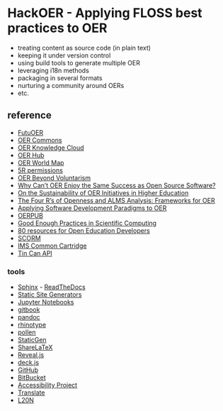 # HackOER - Applying FLOSS best practices to OER

* treating content as source code (in plain text)
* keeping it under version control
* using build tools to generate multiple OER
* leveraging i18n methods
* packaging in several formats
* nurturing a community around OERs
* etc.

## reference

* [FutuOER](http://www.futuoer.org/)
* [OER Commons](https://www.oercommons.org/)
* [OER Knowledge Cloud](https://oerknowledgecloud.org/)
* [OER Hub](https://oerhub.net/)
* [OER World Map](https://oerworldmap.org/)
* [5R permissions](http://opencontent.org/definition/)
* [OER Beyond Voluntarism](https://www.insidehighered.com/views/2014/08/28/open-educational-resources-movement-needs-move-beyond-voluntarism-essay)
* [Why Can’t OER Enjoy the Same Success as Open Source Software?](https://www.edsurge.com/news/2014-09-03-opinion-why-can-t-oer-enjoy-the-same-success-as-open-source-software)
* [On the Sustainability of OER Initiatives in Higher Education ](http://www.oecd.org/edu/ceri/38645447.pdf)
* [The Four R’s of Openness and ALMS Analysis: Frameworks for OER](http://scholarsarchive.byu.edu/facpub/822/)
* [Applying Software Development Paradigms to OER](https://www.openeducationeuropa.eu/en/article/Applying-Software-Development-Paradigms-to-Open-Educational-Resources)
* [OERPUB](https://github.com/oerpub/documentation/wiki)
* [Good Enough Practices in Scientific Computing](https://arxiv.org/abs/1609.00037)
* [80 resources for Open Education Developers](http://oedb.org/ilibrarian/80-oer-tools/)
* [SCORM](http://scorm.com/scorm-explained/)
* [IMS Common Cartridge](https://www.imsglobal.org/cc/)
* [Tin Can API](http://tincanapi.com/)

### tools

* [Sphinx](http://www.sphinx-doc.org/) - [ReadTheDocs](https://readthedocs.org/)
* [Static Site Generators](https://www.staticgen.com/)
* [Jupyter Notebooks](http://jupyter.org/)
* [gitbook](https://www.gitbook.com/)
* [pandoc](http://pandoc.org/)
* [rhinotype](http://www.mos6581.org/rinohtype/)
* [pollen](http://docs.racket-lang.org/pollen/)
* [StaticGen](https://www.staticgen.com/)
* [ShareLaTeX](https://www.sharelatex.com/)
* [Reveal.js](https://github.com/hakimel/reveal.js/)
* [deck.js](http://imakewebthings.com/deck.js/)
* [GitHub](https://github.com/)
* [BitBucket](https://bitbucket.org/)
* [Accessibility Project](http://a11yproject.com/)
* [Translate](https://github.com/translate)
* [L20N](http://l20n.org/)
